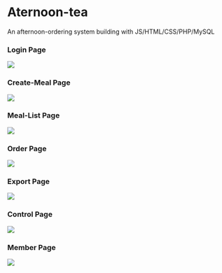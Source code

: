 # Aternoon-tea

An afternoon-ordering system building with JS/HTML/CSS/PHP/MySQL

### Login Page 
![](https://i.imgur.com/JmsdboR.png)

### Create-Meal Page
![](https://i.imgur.com/Nuxrj9P.jpg)

### Meal-List Page
![](https://i.imgur.com/owD3HvH.png)

### Order Page
![](https://i.imgur.com/uVErRfR.jpg)

### Export Page
![](https://i.imgur.com/MhbOwMf.png)

### Control Page
![](https://i.imgur.com/wOjF9bE.png)

### Member Page
![](https://i.imgur.com/v8Npole.png)

